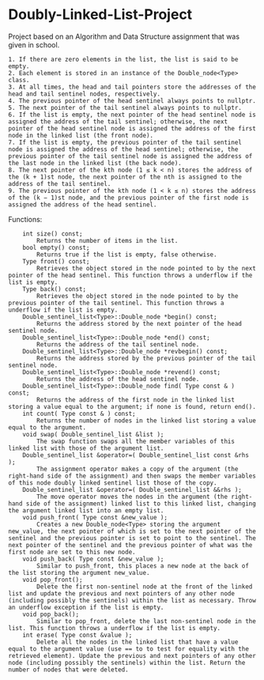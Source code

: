 # Doubly-Linked-List-Project
Project based on an Algorithm and Data Structure assignment that was given in school.


    1. If there are zero elements in the list, the list is said to be empty.
    2. Each element is stored in an instance of the Double_node<Type> class.
    3. At all times, the head and tail pointers store the addresses of the head and tail sentinel nodes, respectively.
    4. The previous pointer of the head sentinel always points to nullptr.
    5. The next pointer of the tail sentinel always points to nullptr.
    6. If the list is empty, the next pointer of the head sentinel node is assigned the address of the tail sentinel; otherwise, the next        pointer of the head sentinel node is assigned the address of the first node in the linked list (the front node).
    7. If the list is empty, the previous pointer of the tail sentinel node is assigned the address of the head sentinel; otherwise, the previous pointer of the tail sentinel node is assigned the address of the last node in the linked list (the back node).
    8. The next pointer of the kth node (1 ≤ k < n) stores the address of the (k + 1)st node, the next pointer of the nth is assigned to the address of the tail sentinel.
    9. The previous pointer of the kth node (1 < k ≤ n) stores the address of the (k − 1)st node, and the previous pointer of the first node is assigned the address of the head sentinel.

Functions:
   
        int size() const;
            Returns the number of items in the list.
        bool empty() const;
            Returns true if the list is empty, false otherwise.
        Type front() const;
            Retrieves the object stored in the node pointed to by the next pointer of the head sentinel. This function throws a underflow if the list is empty.
        Type back() const;
            Retrieves the object stored in the node pointed to by the previous pointer of the tail sentinel. This function throws a underflow if the list is empty.
        Double_sentinel_list<Type>::Double_node *begin() const;
            Returns the address stored by the next pointer of the head sentinel node.
        Double_sentinel_list<Type>::Double_node *end() const;
            Returns the address of the tail sentinel node.
        Double_sentinel_list<Type>::Double_node *revbegin() const;
            Returns the address stored by the previous pointer of the tail sentinel node.
        Double_sentinel_list<Type>::Double_node *revend() const;
            Returns the address of the head sentinel node.
        Double_sentinel_list<Type>::Double_node find( Type const & ) const;
            Returns the address of the first node in the linked list storing a value equal to the argument; if none is found, return end().
        int count( Type const & ) const;
            Returns the number of nodes in the linked list storing a value equal to the argument.       
        void swap( Double_sentinel_list &list );
            The swap function swaps all the member variables of this linked list with those of the argument list.
        Double_sentinel_list &operator=( Double_sentinel_list const &rhs );
            The assignment operator makes a copy of the argument (the right-hand side of the assignment) and then swaps the member variables of this node doubly linked sentinel list those of the copy.
        Double_sentinel_list &operator=( Double_sentinel_list &&rhs );
            The move operator moves the nodes in the argument (the right-hand side of the assignment) linked list to this linked list, changing the argument linked list into an empty list.
        void push_front( Type const &new_value );
            Creates a new Double_node<Type> storing the argument new_value, the next pointer of which is set to the next pointer of the sentinel and the previous pointer is set to point to the sentinel. The next pointer of the sentinel and the previous pointer of what was the first node are set to this new node.
        void push_back( Type const &new_value );
            Similar to push_front, this places a new node at the back of the list storing the argument new_value.
        void pop_front();
            Delete the first non-sentinel node at the front of the linked list and update the previous and next pointers of any other node (including possibly the sentinels) within the list as necessary. Throw an underflow exception if the list is empty.
        void pop_back();
            Similar to pop_front, delete the last non-sentinel node in the list. This function throws a underflow if the list is empty.
        int erase( Type const &value );
            Delete all the nodes in the linked list that have a value equal to the argument value (use == to to test for equality with the retrieved element). Update the previous and next pointers of any other node (including possibly the sentinels) within the list. Return the number of nodes that were deleted.
